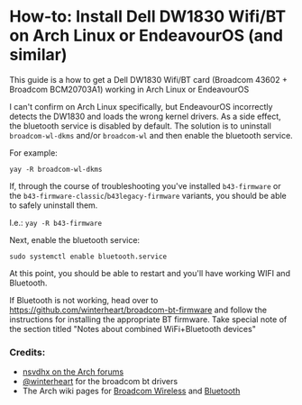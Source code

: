 # How-to: Install Dell DW1830 Wifi/BT on Arch Linux or EndeavourOS (and similar)

This guide is a how to get a Dell DW1830 Wifi/BT card (Broadcom 43602 + Broadcom BCM20703A1) working in Arch Linux or EndeavourOS

I can't confirm on Arch Linux specifically, but EndeavourOS incorrectly detects the DW1830 and loads the wrong kernel drivers. As a side effect, the bluetooth service is disabled by default. The solution is to uninstall `broadcom-wl-dkms` and/or `broadcom-wl` and then enable the bluetooth service.

For example:

`yay -R broadcom-wl-dkms`

If, through the course of troubleshooting you've installed `b43-firmware` or the `b43-firmware-classic`/`b43legacy-firmware` variants, you should be able to safely uninstall them.

I.e.: 
`yay -R b43-firmware`

Next, enable the bluetooth service:

`sudo systemctl enable bluetooth.service`

At this point, you should be able to restart and you'll have working WIFI and Bluetooth.

If Bluetooth is not working, head over to https://github.com/winterheart/broadcom-bt-firmware and follow the instructions for installing the appropriate BT firmware. Take special note of the section titled "Notes about combined WiFi+Bluetooth devices"


### Credits: 
- [nsvdhx on the Arch forums](https://bbs.archlinux.org/viewtopic.php?id=267367)
- [@winterheart](https://github.com/winterheart) for the broadcom bt drivers
- The Arch wiki pages for [Broadcom Wireless](https://wiki.archlinux.org/title/broadcom_wireless) and [Bluetooth](https://wiki.archlinux.org/title/bluetooth)
